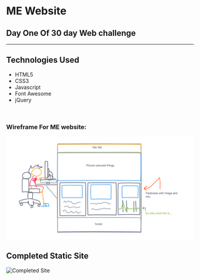 # ME Website
## Day One Of 30 day Web challenge

---------------------------------------------------------------
## Technologies Used
- HTML5
- CSS3
- Javascript
- Font Awesome
- jQuery

<p>&nbsp;</p>

### Wireframe For ME website:
![Wireframe for day number one](./images/me-1.png)

## Completed Static Site

![Completed Site](./images/day-1-site.png)